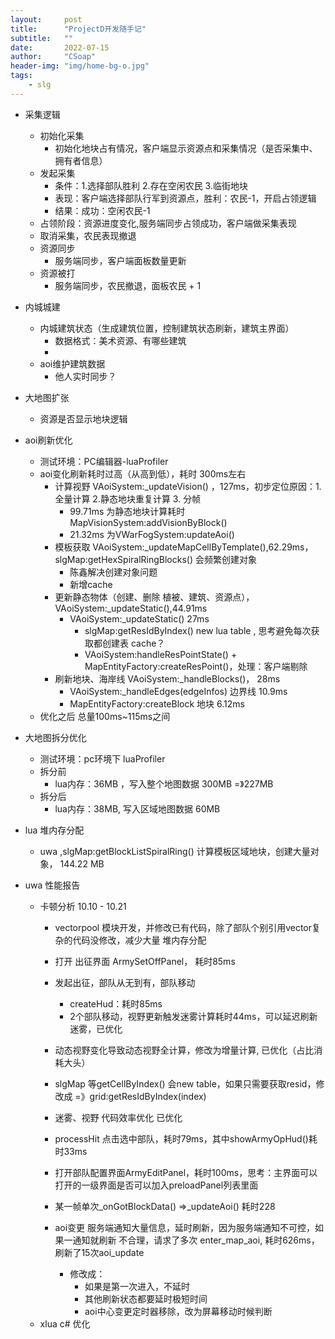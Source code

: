 ```yaml
---
layout:     post
title:      "ProjectD开发随手记"
subtitle:   ""
date:       2022-07-15
author:     "CSoap"
header-img: "img/home-bg-o.jpg"
tags:
    - slg
---
```

- 采集逻辑
    - 初始化采集
        - 初始化地块占有情况，客户端显示资源点和采集情况（是否采集中、拥有者信息）
    - 发起采集
        - 条件：1.选择部队胜利 2.存在空闲农民 3.临街地块
        - 表现：客户端选择部队行军到资源点，胜利：农民-1，开启占领逻辑
        - 结果：成功：空闲农民-1
    - 占领阶段：资源进度变化,服务端同步占领成功，客户端做采集表现
    - 取消采集，农民表现撤退
    - 资源同步
        - 服务端同步，客户端面板数量更新
    - 资源被打
        - 服务端同步，农民撤退，面板农民 + 1

- 内城城建
    - 内城建筑状态（生成建筑位置，控制建筑状态刷新，建筑主界面）
        - 数据格式：美术资源、有哪些建筑
        - 
    - aoi维护建筑数据
        - 他人实时同步？

- 大地图扩张
    - 资源是否显示地块逻辑

- aoi刷新优化
    - 测试环境：PC编辑器-luaProfiler
    - aoi变化刷新耗时过高（从高到低），耗时 300ms左右
        - 计算视野 VAoiSystem:_updateVision() ，127ms，初步定位原因：1.全量计算 2.静态地块重复计算 3. 分帧
            - 99.71ms 为静态地块计算耗时 MapVisionSystem:addVisionByBlock()
            - 21.32ms 为VWarFogSystem:updateAoi()
        - 模板获取 VAoiSystem:_updateMapCellByTemplate(),62.29ms，slgMap:getHexSpiralRingBlocks() 会频繁创建对象
            - 陈鑫解决创建对象问题
            - 新增cache
        - 更新静态物体（创建、删除 植被、建筑、资源点），VAoiSystem:_updateStatic(),44.91ms
            -  VAoiSystem:_updateStatic() 27ms
                - slgMap:getResIdByIndex() new lua table , 思考避免每次获取都创建表 cache？
                - VAoiSystem:handleResPointState() + MapEntityFactory:createResPoint()，处理：客户端剔除
        - 刷新地块、海岸线 VAoiSystem:_handleBlocks()， 28ms
            - VAoiSystem:_handleEdges(edgeInfos) 边界线 10.9ms
            - MapEntityFactory:createBlock 地块 6.12ms
    - 优化之后 总量100ms~115ms之间
- 大地图拆分优化
    - 测试环境：pc环境下 luaProfiler
    - 拆分前
        - lua内存：36MB ，写入整个地图数据 300MB =》227MB
    - 拆分后
        - lua内存：38MB, 写入区域地图数据 60MB
- lua 堆内存分配
    - uwa ,slgMap:getBlockListSpiralRing() 计算模板区域地块，创建大量对象， 144.22 MB

- uwa 性能报告
    - 卡顿分析 10.10 - 10.21
        - vectorpool 模块开发，并修改已有代码，除了部队个别引用vector复杂的代码没修改，减少大量 堆内存分配
        - 打开 出征界面 ArmySetOffPanel， 耗时85ms
        - 发起出征，部队从无到有，部队移动
            - createHud：耗时85ms
            - 2个部队移动，视野更新触发迷雾计算耗时44ms，可以延迟刷新迷雾，已优化
        - 动态视野变化导致动态视野全计算，修改为增量计算, 已优化（占比消耗大头）
        - slgMap 等getCellByIndex() 会new table，如果只需要获取resid，修改成 =》grid:getResIdByIndex(index)

        - 迷雾、视野 代码效率优化 已优化
        - processHit 点击选中部队，耗时79ms，其中showArmyOpHud()耗时33ms
        - 打开部队配置界面ArmyEditPanel，耗时100ms，思考：主界面可以打开的一级界面是否可以加入preloadPanel列表里面
        - 某一帧单次_onGotBlockData() =>_updateAoi() 耗时228

        - aoi变更 服务端通知大量信息，延时刷新，因为服务端通知不可控，如果一通知就刷新 不合理，请求了多次 enter_map_aoi, 耗时626ms，刷新了15次aoi_update
            - 修改成：
                - 如果是第一次进入，不延时
                - 其他刷新状态都要延时极短时间
                - aoi中心变更定时器移除，改为屏幕移动时候判断
    - xlua c# 优化